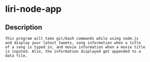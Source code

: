 # liri-node-app

## Description
  	This program will take git/bash commands while using node.js
	and display your latest tweets, song information when a title
	of a song is typed in, and movie information when a movie title
	is inputed. Also, the information displayed get appended to a 
	data file.

